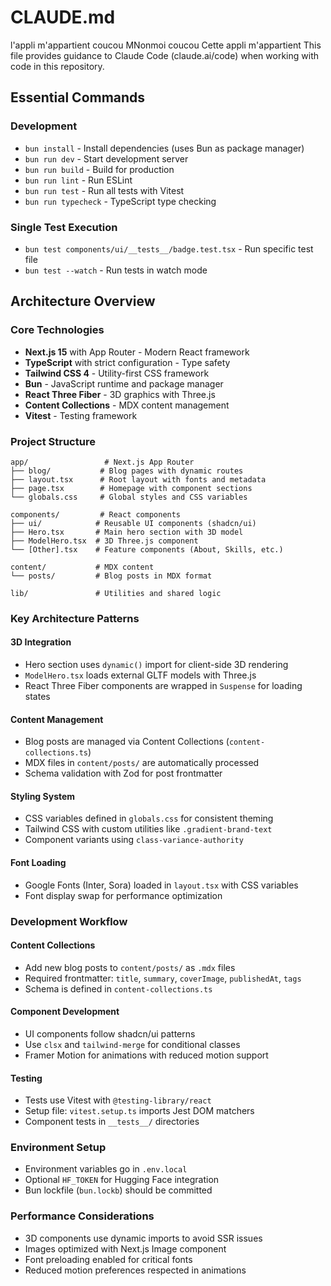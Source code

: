 # CLAUDE.md
l'appli m'appartient coucou
MNonmoi coucou
Cette appli m'appartient This file provides guidance to Claude Code (claude.ai/code) when working with
code in this repository.

## Essential Commands

### Development

- `bun install` - Install dependencies (uses Bun as package manager)
- `bun run dev` - Start development server
- `bun run build` - Build for production
- `bun run lint` - Run ESLint
- `bun run test` - Run all tests with Vitest
- `bun run typecheck` - TypeScript type checking

### Single Test Execution

- `bun test components/ui/__tests__/badge.test.tsx` - Run specific test file
- `bun test --watch` - Run tests in watch mode

## Architecture Overview

### Core Technologies

- **Next.js 15** with App Router - Modern React framework
- **TypeScript** with strict configuration - Type safety
- **Tailwind CSS 4** - Utility-first CSS framework
- **Bun** - JavaScript runtime and package manager
- **React Three Fiber** - 3D graphics with Three.js
- **Content Collections** - MDX content management
- **Vitest** - Testing framework

### Project Structure

```
app/                 # Next.js App Router
├── blog/           # Blog pages with dynamic routes
├── layout.tsx      # Root layout with fonts and metadata
├── page.tsx        # Homepage with component sections
└── globals.css     # Global styles and CSS variables

components/         # React components
├── ui/            # Reusable UI components (shadcn/ui)
├── Hero.tsx       # Main hero section with 3D model
├── ModelHero.tsx  # 3D Three.js component
└── [Other].tsx    # Feature components (About, Skills, etc.)

content/           # MDX content
└── posts/         # Blog posts in MDX format

lib/               # Utilities and shared logic
```

### Key Architecture Patterns

#### 3D Integration

- Hero section uses `dynamic()` import for client-side 3D rendering
- `ModelHero.tsx` loads external GLTF models with Three.js
- React Three Fiber components are wrapped in `Suspense` for loading states

#### Content Management

- Blog posts are managed via Content Collections (`content-collections.ts`)
- MDX files in `content/posts/` are automatically processed
- Schema validation with Zod for post frontmatter

#### Styling System

- CSS variables defined in `globals.css` for consistent theming
- Tailwind CSS with custom utilities like `.gradient-brand-text`
- Component variants using `class-variance-authority`

#### Font Loading

- Google Fonts (Inter, Sora) loaded in `layout.tsx` with CSS variables
- Font display swap for performance optimization

### Development Workflow

#### Content Collections

- Add new blog posts to `content/posts/` as `.mdx` files
- Required frontmatter: `title`, `summary`, `coverImage`, `publishedAt`, `tags`
- Schema is defined in `content-collections.ts`

#### Component Development

- UI components follow shadcn/ui patterns
- Use `clsx` and `tailwind-merge` for conditional classes
- Framer Motion for animations with reduced motion support

#### Testing

- Tests use Vitest with `@testing-library/react`
- Setup file: `vitest.setup.ts` imports Jest DOM matchers
- Component tests in `__tests__/` directories

### Environment Setup

- Environment variables go in `.env.local`
- Optional `HF_TOKEN` for Hugging Face integration
- Bun lockfile (`bun.lockb`) should be committed

### Performance Considerations

- 3D components use dynamic imports to avoid SSR issues
- Images optimized with Next.js Image component
- Font preloading enabled for critical fonts
- Reduced motion preferences respected in animations
